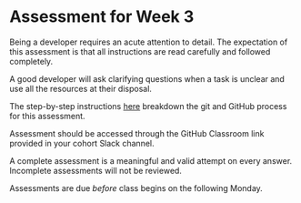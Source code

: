 # Assessment for Week 3

Being a developer requires an acute attention to detail. The expectation of this assessment is that all instructions are read carefully and followed completely.

A good developer will ask clarifying questions when a task is unclear and use all the resources at their disposal.

The step-by-step instructions [here](https://github.com/LEARNAcademy/Syllabus/blob/main/github/assessments.md) breakdown the git and GitHub process for this assessment.

Assessment should be accessed through the GitHub Classroom link provided in your cohort Slack channel.

A complete assessment is a meaningful and valid attempt on every answer. Incomplete assessments will not be reviewed.

Assessments are due *before* class begins on the following Monday.
